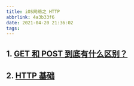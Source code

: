 ```yaml
---
title: iOS网络之 HTTP
abbrlink: 4a3b33f6
date: 2021-04-20 21:36:02
tags:
---
```


## 1. [GET 和 POST 到底有什么区别？](https://www.zhihu.com/question/28586791)

## 2. [HTTP 基础](https://developer.mozilla.org/zh-CN/docs/Web/HTTP/Basics_of_HTTP)
